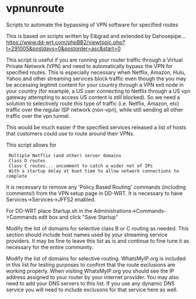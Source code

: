 # vpnunroute
Scripts to automate the bypassing of VPN software for specified routes

This is based on scripts written by Eibgrad and extended by Dahosepipe... https://www.dd-wrt.com/phpBB2/viewtopic.php?t=291005&postdays=0&postorder=asc&start=0

This script is useful if you are running your router traffic through a Virtual Private Network (VPN) and need to automatically bypass the VPN for specified routes. This is especially necessary when Netflix, Amazon, Hulu, Yahoo and other streaming services block traffic even though the you may be accessing legitmit content for your country through a VPN exit node in your country (for example, a US user connecting to Netflix through a US vpn gateway attempting to access US content is still blocked). So we need a solution to selectively route this type of traffic (i.e. Netflix, Amazon, etc) traffic over the regular ISP network (non-vpn), while still sending all other traffic over the vpn tunnel. 

This would be much easier if the specified services released a list of hosts that customers could use to route around their VPNs.

This script allows for

     Multiple Netflix (and other) server domains
     Class D routes
     Class C routes... uncomment to catch a wider net of IPs 
     With a startup delay at boot time to allow network connections to complete 

It is necessary to remove any 'Policy Based Routing' commands (including comments!) from the VPN setup page in DD-WRT. 
It is necessary to have Services->Services->JFFS2 enabled.

For DD-WRT place Startup.sh in the Administrations->Commands->Commands edit box and click "Save Startup"

Modify the list of domains for selective class B or C routing as needed. This section should include host names used by your streaming service providers. It may be fine to leave this list as is and continue to fine tune it as necessary for the entire community.

Modify the list of domains for selective routing. WhatsMyIP.org is included in this list for testing purposes to confirm that the route exclusions are working properly. When visiting WhatsMyIP.org you should see the IP address assigned to your router by your internet provider. You may also need to add your DNS servers to this list. If you use any dynamic DNS service you will need to include exclusons for that service here as well.
